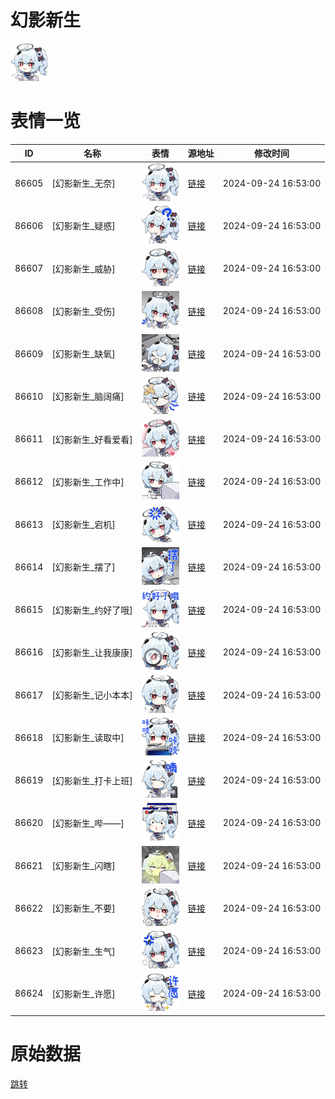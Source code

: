 # 幻影新生

<img src="./cover.png" height="60" alt="cover" />

# 表情一览

|ID|名称|表情|源地址|修改时间|
|----|----|----|----|----|
|86605|[幻影新生_无奈]|<img src="./pic/086605_%5B幻影新生_无奈%5D.png" height="60" alt="无奈"/>|[链接](https://i0.hdslb.com/bfs/emote/a427f17d6b23b2219c2c071605ce57de21d5a559.png)|2024-09-24 16:53:00|
|86606|[幻影新生_疑惑]|<img src="./pic/086606_%5B幻影新生_疑惑%5D.png" height="60" alt="疑惑"/>|[链接](https://i0.hdslb.com/bfs/emote/d2689ee3c9a0042869c46be63609acbf07ddff5a.png)|2024-09-24 16:53:00|
|86607|[幻影新生_威胁]|<img src="./pic/086607_%5B幻影新生_威胁%5D.png" height="60" alt="威胁"/>|[链接](https://i0.hdslb.com/bfs/emote/d4a52e7d5c388bfbe197738da1a738fe4eacdd12.png)|2024-09-24 16:53:00|
|86608|[幻影新生_受伤]|<img src="./pic/086608_%5B幻影新生_受伤%5D.png" height="60" alt="受伤"/>|[链接](https://i0.hdslb.com/bfs/emote/56a43b85c8ac4efd4fbfbd2b1d5fa8c0fa2f999f.png)|2024-09-24 16:53:00|
|86609|[幻影新生_缺氧]|<img src="./pic/086609_%5B幻影新生_缺氧%5D.png" height="60" alt="缺氧"/>|[链接](https://i0.hdslb.com/bfs/emote/ad7439e4f12118391317724372ebea4f386847b4.png)|2024-09-24 16:53:00|
|86610|[幻影新生_脑阔痛]|<img src="./pic/086610_%5B幻影新生_脑阔痛%5D.png" height="60" alt="脑阔痛"/>|[链接](https://i0.hdslb.com/bfs/emote/10645f475b2d04037d9d05856f09774384ecd5f4.png)|2024-09-24 16:53:00|
|86611|[幻影新生_好看爱看]|<img src="./pic/086611_%5B幻影新生_好看爱看%5D.png" height="60" alt="好看爱看"/>|[链接](https://i0.hdslb.com/bfs/emote/ebab7f4b2ec7d4e4e78f116a5003c3d29479ba12.png)|2024-09-24 16:53:00|
|86612|[幻影新生_工作中]|<img src="./pic/086612_%5B幻影新生_工作中%5D.png" height="60" alt="工作中"/>|[链接](https://i0.hdslb.com/bfs/emote/6903b6c7665edfa5c3f1acf15aa56afc7fab989f.png)|2024-09-24 16:53:00|
|86613|[幻影新生_宕机]|<img src="./pic/086613_%5B幻影新生_宕机%5D.png" height="60" alt="宕机"/>|[链接](https://i0.hdslb.com/bfs/emote/a61c0ffc34e899f07a00fa2e9b8d4951fb70c28c.png)|2024-09-24 16:53:00|
|86614|[幻影新生_摆了]|<img src="./pic/086614_%5B幻影新生_摆了%5D.png" height="60" alt="摆了"/>|[链接](https://i0.hdslb.com/bfs/emote/5a8b8f9b246a17d8534efdad825cbd77908c5a86.png)|2024-09-24 16:53:00|
|86615|[幻影新生_约好了哦]|<img src="./pic/086615_%5B幻影新生_约好了哦%5D.png" height="60" alt="约好了哦"/>|[链接](https://i0.hdslb.com/bfs/emote/e5c514387b6ddcdc635957c91306ae74819f714a.png)|2024-09-24 16:53:00|
|86616|[幻影新生_让我康康]|<img src="./pic/086616_%5B幻影新生_让我康康%5D.png" height="60" alt="让我康康"/>|[链接](https://i0.hdslb.com/bfs/emote/28101f711844f6218569014d727dd223e10b8d85.png)|2024-09-24 16:53:00|
|86617|[幻影新生_记小本本]|<img src="./pic/086617_%5B幻影新生_记小本本%5D.png" height="60" alt="记小本本"/>|[链接](https://i0.hdslb.com/bfs/emote/c44652df9a7114fef36f6627c496c916c8647d5b.png)|2024-09-24 16:53:00|
|86618|[幻影新生_读取中]|<img src="./pic/086618_%5B幻影新生_读取中%5D.png" height="60" alt="读取中"/>|[链接](https://i0.hdslb.com/bfs/emote/7b3e3f36920ce6ccf23c74b81dc13d8e6ec0c82e.png)|2024-09-24 16:53:00|
|86619|[幻影新生_打卡上班]|<img src="./pic/086619_%5B幻影新生_打卡上班%5D.png" height="60" alt="打卡上班"/>|[链接](https://i0.hdslb.com/bfs/emote/5ffb0f527a2302a8b8fba607fe587acb835a5f6c.png)|2024-09-24 16:53:00|
|86620|[幻影新生_哔——]|<img src="./pic/086620_%5B幻影新生_哔——%5D.png" height="60" alt="哔——"/>|[链接](https://i0.hdslb.com/bfs/emote/2560ac134a19adbdccb95e795ce3beae2c6394a8.png)|2024-09-24 16:53:00|
|86621|[幻影新生_闪瞎]|<img src="./pic/086621_%5B幻影新生_闪瞎%5D.png" height="60" alt="闪瞎"/>|[链接](https://i0.hdslb.com/bfs/emote/846e6af9da88147c8b8d8cf6e96d681f6f080b6e.png)|2024-09-24 16:53:00|
|86622|[幻影新生_不要]|<img src="./pic/086622_%5B幻影新生_不要%5D.png" height="60" alt="不要"/>|[链接](https://i0.hdslb.com/bfs/emote/d14904db44cb9901031bdbdd71feec24d2cbb3ec.png)|2024-09-24 16:53:00|
|86623|[幻影新生_生气]|<img src="./pic/086623_%5B幻影新生_生气%5D.png" height="60" alt="生气"/>|[链接](https://i0.hdslb.com/bfs/emote/782cf8a19226822ab709f3b39b8ee90a540e2908.png)|2024-09-24 16:53:00|
|86624|[幻影新生_许愿]|<img src="./pic/086624_%5B幻影新生_许愿%5D.png" height="60" alt="许愿"/>|[链接](https://i0.hdslb.com/bfs/emote/c33fc479ce03af9e60589b13b88b4895a258da45.png)|2024-09-24 16:53:00|

# 原始数据

[跳转](./raw.json)

